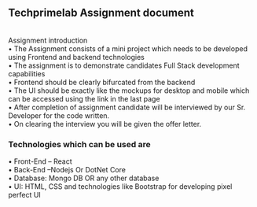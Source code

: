 <h2>Techprimelab Assignment document</h2><br>
Assignment introduction <br>
• The Assignment consists of a mini project which needs to be developed using Frontend
and backend technologies <br>
• The assignment is to demonstrate candidates Full Stack development capabilities <br>
• Frontend should be clearly bifurcated from the backend <br>
• The UI should be exactly like the mockups for desktop and mobile which can be
accessed using the link in the last page <br>
• After completion of assignment candidate will be interviewed by our Sr. Developer for
the code written. <br>
• On clearing the interview you will be given the offer letter. <br>

<h3>Technologies which can be used are</h3>
• Front-End – React <br>
• Back-End –Nodejs Or DotNet Core <br>
• Database: Mongo DB OR any other database <br>
• UI: HTML, CSS and technologies like Bootstrap for developing pixel perfect
UI <br>
